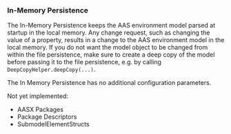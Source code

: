 ### In-Memory Persistence
The In-Memory Persistence keeps the AAS environment model parsed at startup in the local memory. Any change request, such as changing the value of a property, results in a change to the AAS environment model in the local memory. If you do not want the model object to be changed from within the file persistence, make sure to create a deep copy of the model before passing it to the file persistence, e.g. by calling `DeepCopyHelper.deepCopy(...)`.


The In Memory Persistence has no additional configuration parameters.

Not yet implemented:
-   AASX Packages
-   Package Descriptors
-   SubmodelElementStructs